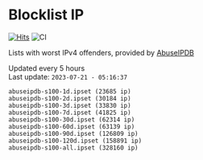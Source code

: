 # Blocklist IP

[![Hits](https://hits.seeyoufarm.com/api/count/incr/badge.svg?url=https%3A%2F%2Fgithub.com%2Fborestad%2Fblocklist-ip%2F&count_bg=%2379C83D&title_bg=%23555555&icon=&icon_color=%23E7E7E7&title=hits&edge_flat=false)](https://hits.seeyoufarm.com)  ![CI](https://img.shields.io/github/workflow/status/borestad/blocklist-ip/CI?style=flat-square)

Lists with worst IPv4 offenders, provided by [AbuseIPDB](https://www.abuseipdb.com/)

<!-- FOOTER-PLACEHOLDER -->
Updated every 5 hours<br>
Last update: `2023-07-21 - 05:16:37`
```
abuseipdb-s100-1d.ipset (23685 ip)
abuseipdb-s100-2d.ipset (30184 ip)
abuseipdb-s100-3d.ipset (33830 ip)
abuseipdb-s100-7d.ipset (41825 ip)
abuseipdb-s100-30d.ipset (62314 ip)
abuseipdb-s100-60d.ipset (63139 ip)
abuseipdb-s100-90d.ipset (126809 ip)
abuseipdb-s100-120d.ipset (158891 ip)
abuseipdb-s100-all.ipset (328160 ip)
```
